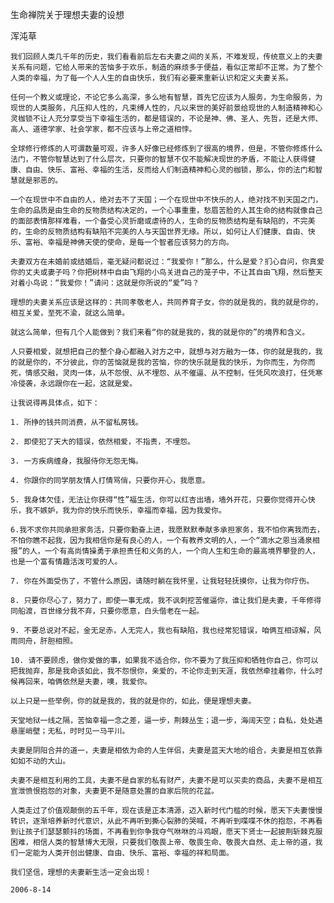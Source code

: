 生命禅院关于理想夫妻的设想

浑沌草


    我们回顾人类几千年的历史，我们看看前后左右夫妻之间的关系，不难发现，传统意义上的夫妻关系有问题，它给人带来的苦恼多于欢乐，制造的麻烦多于便益，看似正常却不正常。为了整个人类的幸福，为了每一个人人生的自由快乐，我们有必要来重新认识和定义夫妻关系。

    任何一个教义或理论，不论它多么高深，多么地有智慧，首先它应该为人服务，为生命服务，为现世的人类服务，凡压抑人性的，凡束缚人性的，凡以来世的美好前景给现世的人制造精神和心灵枷锁不让人充分享受当下幸福生活的，都是错误的，不论是神、佛、圣人、先哲，还是大师、高人、道德学家、社会学家，都不应该与上帝之道相悖。

    全球修行修炼的人可谓数量可观，许多人好像已经修炼到了很高的境界，但是，不管你修炼什么法门，不管你智慧达到了什么层次，只要你的智慧不仅不能解决现世的矛盾，不能让人获得健康、自由、快乐、富裕、幸福的生活，反而给人们制造精神和心灵的枷锁，那么，你的法门和智慧就是邪恶的。

    一个在现世中不自由的人，绝对去不了天国；一个在现世中不快乐的人，绝对找不到天国之门，生命的品质是由生命的反物质结构决定的，一个心事重重，愁眉苦脸的人其生命的结构就像自己的面部表情那样难看，一个备受心灵折磨或虐待的人，生命的反物质结构是有缺陷的，不完美的，生命的反物质结构有缺陷不完美的人与天国世界无缘。所以，如何让人们健康、自由、快乐、富裕、幸福是神佛天使的使命，是每一个智者应该努力的方向。

    夫妻双方在未婚前或结婚后，毫无疑问都说过：“我爱你！”那么，什么是爱？扪心自问，你真爱你的丈夫或妻子吗？你把树林中自由飞翔的小鸟关进自己的笼子中，不让其自由飞翔，然后整天对着小鸟说：“我爱你！”请问：这就是你所说的“爱”吗？

    理想的夫妻关系应该是这样的：共同孝敬老人，共同养育子女，你的就是我的，我的就是你的，相互关爱，至死不渝，就这么简单。

    就这么简单，但有几个人能做到？我们来看“你的就是我的，我的就是你的”的境界和含义。

    人只要相爱，就想把自己的整个身心都融入对方之中，就想与对方融为一体，你的就是我的，我的就是你的，不分彼此，你的苦恼就是我的苦恼，你的快乐就是我的快乐，为你而生，为你而死，情感交融，灵肉一体，从不怨恨、从不埋怨、从不催逼、从不控制，任凭风吹浪打，任凭寒冷侵袭，永远跟你在一起，这就是爱。

    让我说得再具体点，如下：

    1. 所挣的钱共同消费，从不留私房钱。

    2. 即使犯了天大的错误，依然相爱，不指责，不埋怨。

    3. 一方疾病缠身，我服侍你无怨无悔。

    4. 你跟你的同学朋友情人打情骂俏，只要你开心，我愿意。

    5. 我身体欠佳，无法让你获得“性”福生活，你可以红杏出墙，墙外开花，只要你觉得开心快乐，我不嫉妒，我为你的快乐而快乐，幸福而幸福，因为我爱你。

    6.我不求你共同承担家务活，只要你勤奋上进，我愿默默奉献多承担家务，我不怕你离我而去，不怕你瞧不起我，因为我相信你是有良心的人，一个有教养文明的人，一个“滴水之恩当涌泉相报”的人，一个有高尚情操勇于承担责任和义务的人，一个向人生和生命的最高境界攀登的人，也是一个富有情趣活泼可爱的人。

    7. 你在外面受伤了，不管什么原因，请随时躺在我怀里，让我轻轻抚摸你，让我为你疗伤。

    8. 只要你尽心了，努力了，即使一事无成，我不讽刺挖苦催逼你，谁让我们是夫妻，千年修得同船渡，百世缘分我不弃，只要你愿意，白头偕老在一起。

    9. 不要总说对不起，金无足赤，人无完人，我也有缺陷，我也经常犯错误，咱俩互相谅解，风雨同舟，肝胆相照。

    10. 请不要顾虑，做你爱做的事，如果我不适合你，你不要为了我压抑和牺牲你自己，你可以把我抛弃，那是我命该如此，我不怨恨你，亲爱的，不论你走到天涯，我依然牵挂着你，什么时候再回来，咱俩依然是夫妻，噢，我爱你。

    以上只是一些举例，你的就是我的，我的就是你的，如此，便是理想夫妻。

    天堂地狱一线之隔，苦恼幸福一念之差，逼一步，荆棘丛生；退一步，海阔天空；自私，处处遇悬崖峭壁；无私，时时见一马平川。

    夫妻是阴阳合并的道一，夫妻是相依为命的人生伴侣，夫妻是蓝天大地的组合，夫妻是相互依靠如如不动的大山。

    夫妻不是相互利用的工具，夫妻不是自家的私有财产，夫妻不是可以买卖的商品，夫妻不是相互宣泄愤恨抱怨的对象，夫妻更不是随意处置的自家后院的花盆。

    人类走过了价值观颠倒的五千年，现在该是正本清源，迈入新时代门槛的时候，愿天下夫妻慢慢转识，逐渐培养新时代意识，从此不再听到撕心裂肺的哭喊，不再听到喋喋不休的抱怨，不再看到让孩子们瑟瑟颤抖的场面，不再看到你争我夺气咻咻的斗鸡眼，愿天下贤士一起披荆斩棘克服困难，相信人类的智慧博大无限，只要我们敬畏上帝、敬畏生命、敬畏大自然、走上帝的道，我们一定能为人类开创出健康、自由、快乐、富裕、幸福的祥和局面。

    我们坚信，理想的夫妻新生活一定会出现！

    2006-8-14



